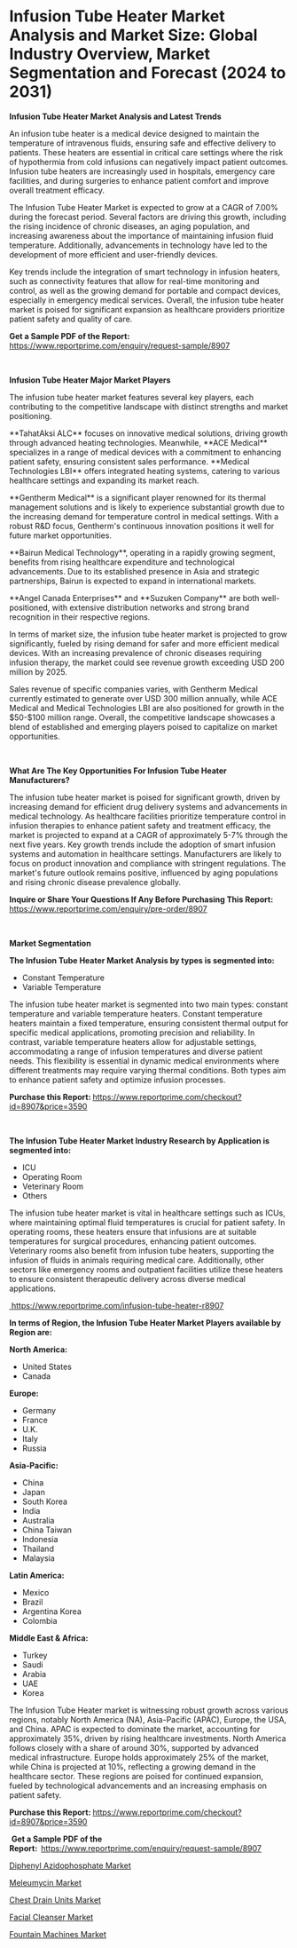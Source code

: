 <p><h1>Infusion Tube Heater Market Analysis and Market Size: Global Industry Overview, Market Segmentation and Forecast (2024 to 2031)</h1></p><p><strong>Infusion Tube Heater Market Analysis and Latest Trends</strong></p>
<p><p>An infusion tube heater is a medical device designed to maintain the temperature of intravenous fluids, ensuring safe and effective delivery to patients. These heaters are essential in critical care settings where the risk of hypothermia from cold infusions can negatively impact patient outcomes. Infusion tube heaters are increasingly used in hospitals, emergency care facilities, and during surgeries to enhance patient comfort and improve overall treatment efficacy.</p><p>The Infusion Tube Heater Market is expected to grow at a CAGR of 7.00% during the forecast period. Several factors are driving this growth, including the rising incidence of chronic diseases, an aging population, and increasing awareness about the importance of maintaining infusion fluid temperature. Additionally, advancements in technology have led to the development of more efficient and user-friendly devices. </p><p>Key trends include the integration of smart technology in infusion heaters, such as connectivity features that allow for real-time monitoring and control, as well as the growing demand for portable and compact devices, especially in emergency medical services. Overall, the infusion tube heater market is poised for significant expansion as healthcare providers prioritize patient safety and quality of care.</p></p>
<p><strong>Get a Sample PDF of the Report:&nbsp;</strong> <a href="https://www.reportprime.com/enquiry/request-sample/8907?utm_campaign=1848&utm_medium=2&utm_source=Github&utm_content=ia&utm_term=28112024&utm_id=infusion-tube-heater">https://www.reportprime.com/enquiry/request-sample/8907</a></p>
<p>&nbsp;</p>
<p><strong>Infusion Tube Heater Major Market Players</strong></p>
<p><p>The infusion tube heater market features several key players, each contributing to the competitive landscape with distinct strengths and market positioning. </p><p>**TahatAksi ALC** focuses on innovative medical solutions, driving growth through advanced heating technologies. Meanwhile, **ACE Medical** specializes in a range of medical devices with a commitment to enhancing patient safety, ensuring consistent sales performance. **Medical Technologies LBI** offers integrated heating systems, catering to various healthcare settings and expanding its market reach.</p><p>**Gentherm Medical** is a significant player renowned for its thermal management solutions and is likely to experience substantial growth due to the increasing demand for temperature control in medical settings. With a robust R&D focus, Gentherm's continuous innovation positions it well for future market opportunities. </p><p>**Bairun Medical Technology**, operating in a rapidly growing segment, benefits from rising healthcare expenditure and technological advancements. Due to its established presence in Asia and strategic partnerships, Bairun is expected to expand in international markets. </p><p>**Angel Canada Enterprises** and **Suzuken Company** are both well-positioned, with extensive distribution networks and strong brand recognition in their respective regions. </p><p>In terms of market size, the infusion tube heater market is projected to grow significantly, fueled by rising demand for safer and more efficient medical devices. With an increasing prevalence of chronic diseases requiring infusion therapy, the market could see revenue growth exceeding USD 200 million by 2025.</p><p>Sales revenue of specific companies varies, with Gentherm Medical currently estimated to generate over USD 300 million annually, while ACE Medical and Medical Technologies LBI are also positioned for growth in the $50-$100 million range. Overall, the competitive landscape showcases a blend of established and emerging players poised to capitalize on market opportunities.</p></p>
<p>&nbsp;</p>
<p><strong>What Are The Key Opportunities For Infusion Tube Heater Manufacturers?</strong></p>
<p><p>The infusion tube heater market is poised for significant growth, driven by increasing demand for efficient drug delivery systems and advancements in medical technology. As healthcare facilities prioritize temperature control in infusion therapies to enhance patient safety and treatment efficacy, the market is projected to expand at a CAGR of approximately 5-7% through the next five years. Key growth trends include the adoption of smart infusion systems and automation in healthcare settings. Manufacturers are likely to focus on product innovation and compliance with stringent regulations. The market's future outlook remains positive, influenced by aging populations and rising chronic disease prevalence globally.</p></p>
<p><strong>Inquire or Share Your Questions If Any Before Purchasing This Report:</strong> <a href="https://www.reportprime.com/enquiry/pre-order/8907?utm_campaign=1848&utm_medium=2&utm_source=Github&utm_content=ia&utm_term=28112024&utm_id=infusion-tube-heater">https://www.reportprime.com/enquiry/pre-order/8907</a></p>
<p>&nbsp;</p>
<p><strong>Market Segmentation</strong></p>
<p><strong>The Infusion Tube Heater Market Analysis by types is segmented into:</strong></p>
<p><ul><li>Constant Temperature</li><li>Variable Temperature</li></ul></p>
<p><p>The infusion tube heater market is segmented into two main types: constant temperature and variable temperature heaters. Constant temperature heaters maintain a fixed temperature, ensuring consistent thermal output for specific medical applications, promoting precision and reliability. In contrast, variable temperature heaters allow for adjustable settings, accommodating a range of infusion temperatures and diverse patient needs. This flexibility is essential in dynamic medical environments where different treatments may require varying thermal conditions. Both types aim to enhance patient safety and optimize infusion processes.</p></p>
<p><strong>Purchase this Report:&nbsp;</strong><a href="https://www.reportprime.com/checkout?id=8907&price=3590&utm_campaign=1848&utm_medium=2&utm_source=Github&utm_content=ia&utm_term=28112024&utm_id=infusion-tube-heater">https://www.reportprime.com/checkout?id=8907&price=3590</a></p>
<p>&nbsp;</p>
<p><strong>The Infusion Tube Heater Market Industry Research by Application is segmented into:</strong></p>
<p><ul><li>ICU</li><li>Operating Room</li><li>Veterinary Room</li><li>Others</li></ul></p>
<p><p>The infusion tube heater market is vital in healthcare settings such as ICUs, where maintaining optimal fluid temperatures is crucial for patient safety. In operating rooms, these heaters ensure that infusions are at suitable temperatures for surgical procedures, enhancing patient outcomes. Veterinary rooms also benefit from infusion tube heaters, supporting the infusion of fluids in animals requiring medical care. Additionally, other sectors like emergency rooms and outpatient facilities utilize these heaters to ensure consistent therapeutic delivery across diverse medical applications.</p></p>
<p><a href="https://www.reportprime.com/infusion-tube-heater-r8907?utm_campaign=1848&utm_medium=2&utm_source=Github&utm_content=ia&utm_term=28112024&utm_id=infusion-tube-heater">&nbsp;https://www.reportprime.com/infusion-tube-heater-r8907</a></p>
<p><strong>In terms of Region, the Infusion Tube Heater Market Players available by Region are:</strong></p>
<p>
    <p> <strong> North America: </strong>
        <ul>
            <li>United States</li>
            <li>Canada</li>
        </ul>
        </p> 
    <p> <strong> Europe: </strong>
        <ul>
            <li>Germany</li>
            <li>France</li>
            <li>U.K.</li>
            <li>Italy</li>
            <li>Russia</li>
        </ul>
        </p> 
    <p> <strong> Asia-Pacific: </strong>
        <ul>
            <li>China</li>
            <li>Japan</li>
            <li>South Korea</li>
            <li>India</li>
            <li>Australia</li>
            <li>China Taiwan</li>
            <li>Indonesia</li>
            <li>Thailand</li>
            <li>Malaysia</li>
        </ul>
        </p> 
    <p> <strong> Latin America: </strong>
        <ul>
            <li>Mexico</li>
            <li>Brazil</li>
            <li>Argentina Korea</li>
            <li>Colombia</li>
        </ul>
        </p> 
    <p> <strong> Middle East & Africa: </strong>
        <ul>
            <li>Turkey</li>
            <li>Saudi</li>
            <li>Arabia</li>
            <li>UAE</li>
            <li>Korea</li>
        </ul>
    </p>
    </p>
<p><p>The Infusion Tube Heater market is witnessing robust growth across various regions, notably North America (NA), Asia-Pacific (APAC), Europe, the USA, and China. APAC is expected to dominate the market, accounting for approximately 35%, driven by rising healthcare investments. North America follows closely with a share of around 30%, supported by advanced medical infrastructure. Europe holds approximately 25% of the market, while China is projected at 10%, reflecting a growing demand in the healthcare sector. These regions are poised for continued expansion, fueled by technological advancements and an increasing emphasis on patient safety.</p></p>
<p><strong>Purchase this Report: </strong><a href="https://www.reportprime.com/checkout?id=8907&price=3590&utm_campaign=1848&utm_medium=2&utm_source=Github&utm_content=ia&utm_term=28112024&utm_id=infusion-tube-heater">https://www.reportprime.com/checkout?id=8907&price=3590</a></p>
<p>&nbsp;<strong>Get a Sample PDF of the Report:&nbsp;&nbsp;</strong><a href="https://www.reportprime.com/enquiry/request-sample/8907?utm_campaign=1848&utm_medium=2&utm_source=Github&utm_content=ia&utm_term=28112024&utm_id=infusion-tube-heater">https://www.reportprime.com/enquiry/request-sample/8907</a></p>
<p><strong></strong></p>
<p><p><a href="https://issuu.com/reportprime-2/docs/diphenyl-azidophosphate-market-size_bea0ffc4f46199?utm_campaign=1848&utm_medium=2&utm_source=Github&utm_content=ia&utm_term=28112024&utm_id=infusion-tube-heater">Diphenyl Azidophosphate Market</a></p><p><a href="https://issuu.com/reportprime-2/docs/meleumycin-market-size-2030.pptx_49acbccfaa1b4f?utm_campaign=1848&utm_medium=2&utm_source=Github&utm_content=ia&utm_term=28112024&utm_id=infusion-tube-heater">Meleumycin Market</a></p><p><a href="https://github.com/WillieWoodard/Market-Research-Report-List-7/blob/main/chest-drain-units-market.md?utm_campaign=1848&utm_medium=2&utm_source=Github&utm_content=ia&utm_term=28112024&utm_id=infusion-tube-heater">Chest Drain Units Market</a></p><p><a href="https://www.linkedin.com/pulse/facial-cleanser-market-analysis-report-global-insights-region-8arde?utm_campaign=1848&utm_medium=2&utm_source=Github&utm_content=ia&utm_term=28112024&utm_id=infusion-tube-heater">Facial Cleanser Market</a></p><p><a href="https://www.linkedin.com/pulse/fountain-machines-market2024-2031-industry-insights-nal8e?utm_campaign=1848&utm_medium=2&utm_source=Github&utm_content=ia&utm_term=28112024&utm_id=infusion-tube-heater">Fountain Machines Market</a></p></p>